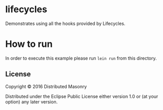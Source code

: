 # lifecycles

Demonstrates using all the hooks provided by Lifecycles.

# How to run

In order to execute this example please run ```lein run```  from this directory.

## License

Copyright © 2016 Distributed Masonry

Distributed under the Eclipse Public License either version 1.0 or (at
your option) any later version.
